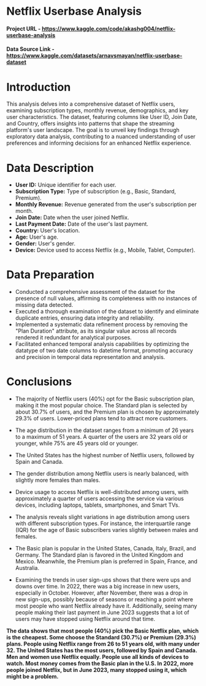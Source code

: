 # Netflix Userbase Analysis

#### Project URL - https://www.kaggle.com/code/akashg004/netflix-userbase-analysis
#### Data Source Link - https://www.kaggle.com/datasets/arnavsmayan/netflix-userbase-dataset

# Introduction

This analysis delves into a comprehensive dataset of Netflix users, examining subscription types, monthly revenue, demographics, and key user characteristics. The dataset, featuring columns like User ID, Join Date, and Country, offers insights into patterns that shape the streaming platform's user landscape. The goal is to unveil key findings through exploratory data analysis, contributing to a nuanced understanding of user preferences and informing decisions for an enhanced Netflix experience.

# Data Description

* **User ID:** Unique identifier for each user.
* **Subscription Type:** Type of subscription (e.g., Basic, Standard, Premium).
* **Monthly Revenue:** Revenue generated from the user's subscription per month.
* **Join Date:** Date when the user joined Netflix.
* **Last Payment Date:** Date of the user's last payment.
* **Country:** User's location.
* **Age:** User's age.
* **Gender:** User's gender.
* **Device:** Device used to access Netflix (e.g., Mobile, Tablet, Computer).

# Data Preparation 

- Conducted a comprehensive assessment of the dataset for the presence of null values, affirming its completeness with no instances of missing data detected.
- Executed a thorough examination of the dataset to identify and eliminate duplicate entries, ensuring data integrity and reliability.
- Implemented a systematic data refinement process by removing the "Plan Duration" attribute, as its singular value across all records rendered it redundant for analytical purposes.
- Facilitated enhanced temporal analysis capabilities by optimizing the datatype of two date columns to datetime format, promoting accuracy and precision in temporal data representation and analysis.

# Conclusions

* The majority of Netflix users (40%) opt for the Basic subscription plan, making it the most popular choice. The Standard plan is selected by about 30.7% of users, and the Premium plan is chosen by approximately 29.3% of users. Lower-priced plans tend to attract more customers.

* The age distribution in the dataset ranges from a minimum of 26 years to a maximum of 51 years. A quarter of the users are 32 years old or younger, while 75% are 45 years old or younger.

* The United States has the highest number of Netflix users, followed by Spain and Canada.

* The gender distribution among Netflix users is nearly balanced, with slightly more females than males.

* Device usage to access Netflix is well-distributed among users, with approximately a quarter of users accessing the service via various devices, including laptops, tablets, smartphones, and Smart TVs.

* The analysis reveals slight variations in age distribution among users with different subscription types. For instance, the interquartile range (IQR) for the age of Basic subscribers varies slightly between males and females.

* The Basic plan is popular in the United States, Canada, Italy, Brazil, and Germany. The Standard plan is favored in the United Kingdom and Mexico. Meanwhile, the Premium plan is preferred in Spain, France, and Australia.

* Examining the trends in user sign-ups shows that there were ups and downs over time. In 2022, there was a big increase in new users, especially in October. However, after November, there was a drop in new sign-ups, possibly because of seasons or reaching a point where most people who want Netflix already have it. Additionally, seeing many people making their last payment in June 2023 suggests that a lot of users may have stopped using Netflix around that time.

**The data shows that most people (40%) pick the Basic Netflix plan, which is the cheapest. Some choose the Standard (30.7%) or Premium (29.3%) plans. People using Netflix range from 26 to 51 years old, with many under 32. The United States has the most users, followed by Spain and Canada. Men and women use Netflix equally. People use all kinds of devices to watch. Most money comes from the Basic plan in the U.S. In 2022, more people joined Netflix, but in June 2023, many stopped using it, which might be a problem.**
